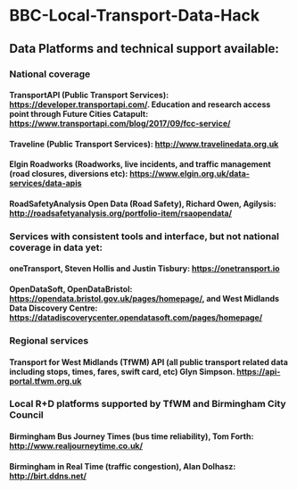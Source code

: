 # BBC-Local-Transport-Data-Hack
## Data Platforms and technical support available: 
### National coverage
#### TransportAPI (Public Transport Services): https://developer.transportapi.com/. Education and research access point through Future Cities Catapult: https://www.transportapi.com/blog/2017/09/fcc-service/ 
#### Traveline (Public Transport Services): http://www.travelinedata.org.uk 
#### Elgin Roadworks (Roadworks, live incidents, and traffic management (road closures, diversions etc): https://www.elgin.org.uk/data-services/data-apis
#### RoadSafetyAnalysis Open Data (Road Safety), Richard Owen, Agilysis: http://roadsafetyanalysis.org/portfolio-item/rsaopendata/ 
### Services with consistent tools and interface, but not national coverage in data yet:
#### oneTransport, Steven Hollis and Justin Tisbury: https://onetransport.io 
#### OpenDataSoft, OpenDataBristol: https://opendata.bristol.gov.uk/pages/homepage/, and West Midlands Data Discovery Centre: https://datadiscoverycenter.opendatasoft.com/pages/homepage/
### Regional services 
#### Transport for West Midlands (TfWM) API (all public transport related data including stops, times, fares, swift card, etc) Glyn Simpson. https://api-portal.tfwm.org.uk
### Local R+D platforms supported by TfWM and Birmingham City Council
#### Birmingham Bus Journey Times (bus time reliability), Tom Forth: http://www.realjourneytime.co.uk/
#### Birmingham in Real Time (traffic congestion), Alan Dolhasz: http://birt.ddns.net/
